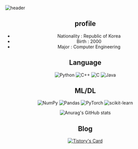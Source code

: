 ![header](https://capsule-render.vercel.app/api?height=300&text=Welcome&&fontSize=80&&animation=fadeIn&&type=waving&color=gradient&section=header&desc=Kkubuck's_github&fontAlignY=40)
  
<div align="center">

## profile
  - Nationality : Republic of Korea
  - Birth : 2000
  - Major : Computer Engineering
  
## Language
  ![Python](https://img.shields.io/badge/python-3670A0?style=for-the-badge&logo=python&logoColor=ffdd54)
  ![C++](https://img.shields.io/badge/c++-%2300599C.svg?style=for-the-badge&logo=c%2B%2B&logoColor=white)
  ![C](https://img.shields.io/badge/c-%2300599C.svg?style=for-the-badge&logo=c&logoColor=white)
  ![Java](https://img.shields.io/badge/java-%23ED8B00.svg?style=for-the-badge&logo=java&logoColor=white)

  
## ML/DL
  ![NumPy](https://img.shields.io/badge/numpy-%23013243.svg?style=for-the-badge&logo=numpy&logoColor=white)
  ![Pandas](https://img.shields.io/badge/pandas-%23150458.svg?style=for-the-badge&logo=pandas&logoColor=white)
  ![PyTorch](https://img.shields.io/badge/PyTorch-%23EE4C2C.svg?style=for-the-badge&logo=PyTorch&logoColor=white)
  ![scikit-learn](https://img.shields.io/badge/scikit--learn-%23F7931E.svg?style=for-the-badge&logo=scikit-learn&logoColor=white)
  </br>
  
  ![Anurag's GitHub stats](https://github-readme-stats.vercel.app/api?username=Kkubuck&theme=vue&&show_icons=true)
  
## Blog
  [![Tistory's Card](https://github-readme-tistory-card.vercel.app/api?name=jms3084&postId=29&theme=vue)](https://jms3084.tistory.com)
</div>
